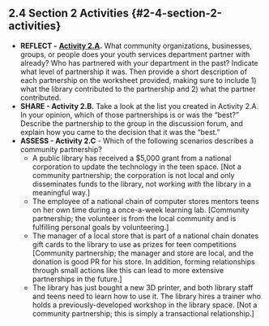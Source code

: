 ## 2.4 Section 2 Activities {#2-4-section-2-activities}

*   **REFLECT -** [**Activity 2.A**](../appendix_1_-_activity_worksheets/activity_2a.md)**.** What community organizations, businesses, groups, or people does your youth services department partner with already? Who has partnered with your department in the past? Indicate what level of partnership it was. Then provide a short description of each partnership on the worksheet provided, making sure to include 1) what the library contributed to the partnership and 2) what the partner contributed.
*   **SHARE - Activity 2.B.** Take a look at the list you created in Activity 2.A. In your opinion, which of those partnerships is or was the “best?” Describe the partnership to the group in the discussion forum, and explain how you came to the decision that it was the “best.”
*   **ASSESS - Activity 2.C** - Which of the following scenarios describes a community partnership?
    *   A public library has received a $5,000 grant from a national corporation to update the technology in the teen space. [Not a community partnership; the corporation is not local and only disseminates funds to the library, not working _with_ the library in a meaningful way.]
    *   The employee of a national chain of computer stores mentors teens on her own time during a once-a-week learning lab. [Community partnership; the volunteer is from the local community and is fulfilling personal goals by volunteering.]
    *   The manager of a local store that is part of a national chain donates gift cards to the library to use as prizes for teen competitions [Community partnership; the manager and store are local, and the donation is good PR for his store. In addition, forming relationships through small actions like this can lead to more extensive partnerships in the future.]
    *   The library has just bought a new 3D printer, and both library staff and teens need to learn how to use it. The library hires a trainer who holds a previously-developed workshop in the library space. [Not a community partnership; this is simply a transactional relationship.]